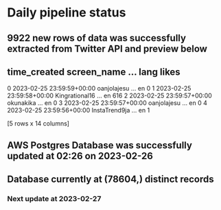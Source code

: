 # Daily pipeline status
## 9922 new rows of data was successfully extracted from Twitter API and preview below
##                time_created     screen_name  ... lang likes
0 2023-02-25 23:59:59+00:00     oanjolajesu  ...   en     0
1 2023-02-25 23:59:58+00:00  Kingrational16  ...   en   616
2 2023-02-25 23:59:57+00:00       okunakika  ...   en     0
3 2023-02-25 23:59:57+00:00     oanjolajesu  ...   en     0
4 2023-02-25 23:59:56+00:00   InstaTrend9ja  ...   en     1

[5 rows x 14 columns]
## AWS Postgres Database was successfully updated at  02:26 on 2023-02-26
## Database currently at (78604,) distinct records
### Next update at 2023-02-27
